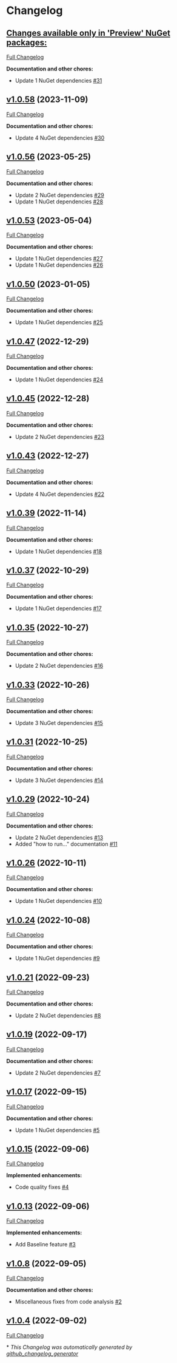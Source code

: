 # Changelog

## [**Changes available only in 'Preview' NuGet packages:**](https://github.com/nanoframework/nanoFramework.Benchmark/tree/HEAD)

[Full Changelog](https://github.com/nanoframework/nanoFramework.Benchmark/compare/v1.0.58...HEAD)

**Documentation and other chores:**

- Update 1 NuGet dependencies [\#31](https://github.com/nanoframework/nanoFramework.Benchmark/pull/31)

## [v1.0.58](https://github.com/nanoframework/nanoFramework.Benchmark/tree/v1.0.58) (2023-11-09)

[Full Changelog](https://github.com/nanoframework/nanoFramework.Benchmark/compare/v1.0.56...v1.0.58)

**Documentation and other chores:**

- Update 4 NuGet dependencies [\#30](https://github.com/nanoframework/nanoFramework.Benchmark/pull/30)

## [v1.0.56](https://github.com/nanoframework/nanoFramework.Benchmark/tree/v1.0.56) (2023-05-25)

[Full Changelog](https://github.com/nanoframework/nanoFramework.Benchmark/compare/v1.0.53...v1.0.56)

**Documentation and other chores:**

- Update 2 NuGet dependencies [\#29](https://github.com/nanoframework/nanoFramework.Benchmark/pull/29)
- Update 1 NuGet dependencies [\#28](https://github.com/nanoframework/nanoFramework.Benchmark/pull/28)

## [v1.0.53](https://github.com/nanoframework/nanoFramework.Benchmark/tree/v1.0.53) (2023-05-04)

[Full Changelog](https://github.com/nanoframework/nanoFramework.Benchmark/compare/v1.0.50...v1.0.53)

**Documentation and other chores:**

- Update 1 NuGet dependencies [\#27](https://github.com/nanoframework/nanoFramework.Benchmark/pull/27)
- Update 1 NuGet dependencies [\#26](https://github.com/nanoframework/nanoFramework.Benchmark/pull/26)

## [v1.0.50](https://github.com/nanoframework/nanoFramework.Benchmark/tree/v1.0.50) (2023-01-05)

[Full Changelog](https://github.com/nanoframework/nanoFramework.Benchmark/compare/v1.0.47...v1.0.50)

**Documentation and other chores:**

- Update 1 NuGet dependencies [\#25](https://github.com/nanoframework/nanoFramework.Benchmark/pull/25)

## [v1.0.47](https://github.com/nanoframework/nanoFramework.Benchmark/tree/v1.0.47) (2022-12-29)

[Full Changelog](https://github.com/nanoframework/nanoFramework.Benchmark/compare/v1.0.45...v1.0.47)

**Documentation and other chores:**

- Update 1 NuGet dependencies [\#24](https://github.com/nanoframework/nanoFramework.Benchmark/pull/24)

## [v1.0.45](https://github.com/nanoframework/nanoFramework.Benchmark/tree/v1.0.45) (2022-12-28)

[Full Changelog](https://github.com/nanoframework/nanoFramework.Benchmark/compare/v1.0.43...v1.0.45)

**Documentation and other chores:**

- Update 2 NuGet dependencies [\#23](https://github.com/nanoframework/nanoFramework.Benchmark/pull/23)

## [v1.0.43](https://github.com/nanoframework/nanoFramework.Benchmark/tree/v1.0.43) (2022-12-27)

[Full Changelog](https://github.com/nanoframework/nanoFramework.Benchmark/compare/v1.0.39...v1.0.43)

**Documentation and other chores:**

- Update 4 NuGet dependencies [\#22](https://github.com/nanoframework/nanoFramework.Benchmark/pull/22)

## [v1.0.39](https://github.com/nanoframework/nanoFramework.Benchmark/tree/v1.0.39) (2022-11-14)

[Full Changelog](https://github.com/nanoframework/nanoFramework.Benchmark/compare/v1.0.37...v1.0.39)

**Documentation and other chores:**

- Update 1 NuGet dependencies [\#18](https://github.com/nanoframework/nanoFramework.Benchmark/pull/18)

## [v1.0.37](https://github.com/nanoframework/nanoFramework.Benchmark/tree/v1.0.37) (2022-10-29)

[Full Changelog](https://github.com/nanoframework/nanoFramework.Benchmark/compare/v1.0.35...v1.0.37)

**Documentation and other chores:**

- Update 1 NuGet dependencies [\#17](https://github.com/nanoframework/nanoFramework.Benchmark/pull/17)

## [v1.0.35](https://github.com/nanoframework/nanoFramework.Benchmark/tree/v1.0.35) (2022-10-27)

[Full Changelog](https://github.com/nanoframework/nanoFramework.Benchmark/compare/v1.0.33...v1.0.35)

**Documentation and other chores:**

- Update 2 NuGet dependencies [\#16](https://github.com/nanoframework/nanoFramework.Benchmark/pull/16)

## [v1.0.33](https://github.com/nanoframework/nanoFramework.Benchmark/tree/v1.0.33) (2022-10-26)

[Full Changelog](https://github.com/nanoframework/nanoFramework.Benchmark/compare/v1.0.31...v1.0.33)

**Documentation and other chores:**

- Update 3 NuGet dependencies [\#15](https://github.com/nanoframework/nanoFramework.Benchmark/pull/15)

## [v1.0.31](https://github.com/nanoframework/nanoFramework.Benchmark/tree/v1.0.31) (2022-10-25)

[Full Changelog](https://github.com/nanoframework/nanoFramework.Benchmark/compare/v1.0.29...v1.0.31)

**Documentation and other chores:**

- Update 3 NuGet dependencies [\#14](https://github.com/nanoframework/nanoFramework.Benchmark/pull/14)

## [v1.0.29](https://github.com/nanoframework/nanoFramework.Benchmark/tree/v1.0.29) (2022-10-24)

[Full Changelog](https://github.com/nanoframework/nanoFramework.Benchmark/compare/v1.0.26...v1.0.29)

**Documentation and other chores:**

- Update 2 NuGet dependencies [\#13](https://github.com/nanoframework/nanoFramework.Benchmark/pull/13)
- Added "how to run..." documentation [\#11](https://github.com/nanoframework/nanoFramework.Benchmark/pull/11)

## [v1.0.26](https://github.com/nanoframework/nanoFramework.Benchmark/tree/v1.0.26) (2022-10-11)

[Full Changelog](https://github.com/nanoframework/nanoFramework.Benchmark/compare/v1.0.24...v1.0.26)

**Documentation and other chores:**

- Update 1 NuGet dependencies [\#10](https://github.com/nanoframework/nanoFramework.Benchmark/pull/10)

## [v1.0.24](https://github.com/nanoframework/nanoFramework.Benchmark/tree/v1.0.24) (2022-10-08)

[Full Changelog](https://github.com/nanoframework/nanoFramework.Benchmark/compare/v1.0.21...v1.0.24)

**Documentation and other chores:**

- Update 1 NuGet dependencies [\#9](https://github.com/nanoframework/nanoFramework.Benchmark/pull/9)

## [v1.0.21](https://github.com/nanoframework/nanoFramework.Benchmark/tree/v1.0.21) (2022-09-23)

[Full Changelog](https://github.com/nanoframework/nanoFramework.Benchmark/compare/v1.0.19...v1.0.21)

**Documentation and other chores:**

- Update 2 NuGet dependencies [\#8](https://github.com/nanoframework/nanoFramework.Benchmark/pull/8)

## [v1.0.19](https://github.com/nanoframework/nanoFramework.Benchmark/tree/v1.0.19) (2022-09-17)

[Full Changelog](https://github.com/nanoframework/nanoFramework.Benchmark/compare/v1.0.17...v1.0.19)

**Documentation and other chores:**

- Update 2 NuGet dependencies [\#7](https://github.com/nanoframework/nanoFramework.Benchmark/pull/7)

## [v1.0.17](https://github.com/nanoframework/nanoFramework.Benchmark/tree/v1.0.17) (2022-09-15)

[Full Changelog](https://github.com/nanoframework/nanoFramework.Benchmark/compare/v1.0.15...v1.0.17)

**Documentation and other chores:**

- Update 1 NuGet dependencies [\#5](https://github.com/nanoframework/nanoFramework.Benchmark/pull/5)

## [v1.0.15](https://github.com/nanoframework/nanoFramework.Benchmark/tree/v1.0.15) (2022-09-06)

[Full Changelog](https://github.com/nanoframework/nanoFramework.Benchmark/compare/v1.0.13...v1.0.15)

**Implemented enhancements:**

- Code quality fixes [\#4](https://github.com/nanoframework/nanoFramework.Benchmark/pull/4)

## [v1.0.13](https://github.com/nanoframework/nanoFramework.Benchmark/tree/v1.0.13) (2022-09-06)

[Full Changelog](https://github.com/nanoframework/nanoFramework.Benchmark/compare/v1.0.8...v1.0.13)

**Implemented enhancements:**

- Add Baseline feature [\#3](https://github.com/nanoframework/nanoFramework.Benchmark/pull/3)

## [v1.0.8](https://github.com/nanoframework/nanoFramework.Benchmark/tree/v1.0.8) (2022-09-05)

[Full Changelog](https://github.com/nanoframework/nanoFramework.Benchmark/compare/v1.0.4...v1.0.8)

**Documentation and other chores:**

- Miscellaneous fixes from code analysis [\#2](https://github.com/nanoframework/nanoFramework.Benchmark/pull/2)

## [v1.0.4](https://github.com/nanoframework/nanoFramework.Benchmark/tree/v1.0.4) (2022-09-02)

[Full Changelog](https://github.com/nanoframework/nanoFramework.Benchmark/compare/266203fa6cbb077a96fce140868b23e0e3366a13...v1.0.4)



\* *This Changelog was automatically generated by [github_changelog_generator](https://github.com/github-changelog-generator/github-changelog-generator)*
